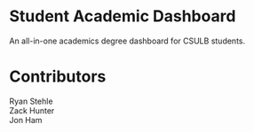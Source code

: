 # Student Academic Dashboard
An all-in-one academics degree dashboard for CSULB students.

# Contributors
Ryan Stehle  
Zack Hunter  
Jon Ham  
